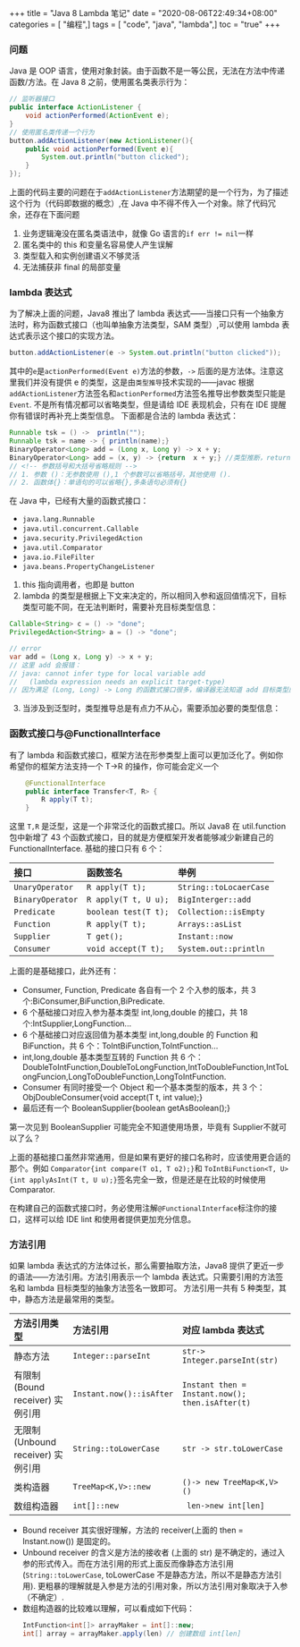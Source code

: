 +++
title = "Java 8 Lambda 笔记"
date = "2020-08-06T22:49:34+08:00"
categories = [ "编程",]
tags = [ "code", "java", "lambda",]
toc = "true"
+++


### 问题
Java 是 OOP 语言，使用对象封装。由于函数不是一等公民，无法在方法中传递函数/方法。在 Java 8 之前，使用匿名类表示行为：
```java
// 监听器接口
public interface ActionListener {
    void actionPerformed(ActionEvent e);
}
// 使用匿名类传递一个行为
button.addActionListener(new ActionListener(){
    public void actionPerformed(Event e){
        System.out.println("button clicked");
    }
});

```
<!--more-->

上面的代码主要的问题在于`addActionListener`方法期望的是一个行为，为了描述这个行为（代码即数据的概念）,在 Java 中不得不传入一个对象。除了代码冗余，还存在下面问题
1. 业务逻辑淹没在匿名类语法中，就像 Go 语言的`if err != nil`一样
2. 匿名类中的 this 和变量名容易使人产生误解
2. 类型载入和实例创建语义不够灵活
3. 无法捕获非 final 的局部变量

### lambda 表达式
为了解决上面的问题，Java8 推出了 lambda 表达式——当接口只有一个抽象方法时，称为函数式接口（也叫单抽象方法类型，SAM 类型）,可以使用 lambda 表达式表示这个接口的实现方法。
```java
button.addActionListener(e -> System.out.println("button clicked"));
```
其中的`e`是`actionPerformed(Event e)`方法的参数，`->` 后面的是方法体。注意这里我们并没有提供 e 的类型，这是由`类型推导`技术实现的——javac 根据`addActionListener`方法签名和`actionPerformed`方法签名推导出参数类型只能是`Event`.
不是所有情况都可以省略类型，但是请给 IDE 表现机会，只有在 IDE 提醒你有错误时再补充上类型信息。
下面都是合法的 lambda 表达式：
```java
Runnable tsk = () ->  println("");
Runnable tsk = name -> { println(name);}
BinaryOperator<Long> add = (Long x, Long y) -> x + y;
BinaryOperator<Long> add = (x, y) -> {return  x + y;} //类型推断，return 和{}是冗余的
// <!-- 参数括号和大括号省略规则 -->
// 1. 参数 ()：无参数使用 (),1 个参数可以省略括号，其他使用 (). 
// 2. 函数体{}：单语句的可以省略{},多条语句必须有{}
```
在 Java 中，已经有大量的函数式接口：
- `java.lang.Runnable`
- `java.util.concurrent.Callable`
- `java.security.PrivilegedAction`
- `java.util.Comparator`
- `java.io.FileFilter`
- `java.beans.PropertyChangeListener`

1. this 指向调用者，也即是 button
2. lambda 的类型是根据上下文来决定的，所以相同入参和返回值情况下，目标类型可能不同，在无法判断时，需要补充目标类型信息：
```java
Callable<String> c = () -> "done";
PrivilegedAction<String> a = () -> "done";

// error
var add = (Long x, Long y) -> x + y;
// 这里 add 会报错：
// java: cannot infer type for local variable add
//   (lambda expression needs an explicit target-type)
// 因为满足 (Long, Long) -> Long 的函数式接口很多，编译器无法知道 add 目标类型应该是什么。
```
3. 当涉及到泛型时，类型推导总是有点力不从心，需要添加必要的类型信息：
         
### 函数式接口与@FunctionalInterface
有了 lambda 和函数式接口，框架方法在形参类型上面可以更加泛化了。例如你希望你的框架方法支持一个 T->R 的操作，你可能会定义一个
```java
    @FunctionalInterface
    public interface Transfer<T, R> {
        R apply(T t);
    }
```
这里 `T,R` 是泛型，这是一个非常泛化的函数式接口。所以 Java8 在 util.function 包中新增了 43 个函数式接口，目的就是方便框架开发者能够减少新建自己的 FunctionalInterface.
基础的接口只有 6 个：
   

   | 接口             | 函数签名             | 举例                   |
   | :--------------- | :------------------- | :--------------------- |
   | `UnaryOperator ` | `R apply(T t);     ` | `String::toLocaerCase` |
   | `BinaryOperator` | `R apply(T t, U u);` | `BigInterger::add    ` |
   | `Predicate     ` | `boolean test(T t);` | `Collection::isEmpty ` |
   | `Function      ` | `R apply(T t);     ` | `Arrays::asList      ` |
   | `Supplier      ` | `T get();          ` | `Instant::now        ` |
   | `Consumer      ` | `void accept(T t); ` | `System.out::println ` |

上面的是基础接口，此外还有：
* Consumer, Function, Predicate 各自有一个 2 个入参的版本，共 3 个:BiConsumer,BiFunction,BiPredicate.
* 6 个基础接口对应入参为基本类型 int,long,double 的接口，共 18 个:IntSupplier,LongFunction...
* 6 个基础接口对应返回值为基本类型 int,long,double 的 Function 和 BiFunction，共 6 个：ToIntBiFunction,ToIntFunction...
* int,long,double 基本类型互转的 Function 共 6 个：DoubleToIntFunction,DoubleToLongFunction,IntToDoubleFunction,IntToLongFuncion,LongToDoubleFunction,LongToIntFunction.
* Consumer 有同时接受一个 Object 和一个基本类型的版本，共 3 个：ObjDoubleConsumer{void accept(T t, int value);}
* 最后还有一个 BooleanSupplier{boolean getAsBoolean();}

第一次见到 BooleanSupplier 可能完全不知道使用场景，毕竟有 Supplier<Boolean>不就可以了么？

上面的基础接口虽然非常通用，但是如果有更好的接口名称时，应该使用更合适的那个。例如 `Comparator{int compare(T o1, T o2);}`和 `ToIntBiFunction<T, U> {int applyAsInt(T t, U u);}`签名完全一致，但是还是在比较的时候使用 Comparator.

在构建自己的函数式接口时，务必使用注解`@FunctionalInterface`标注你的接口，这样可以给 IDE lint 和使用者提供更加充分信息。

### 方法引用
如果 lambda 表达式的方法体过长，那么需要抽取方法，Java8 提供了更近一步的语法——方法引用。方法引用表示一个 lambda 表达式。只需要引用的方法签名和 lambda 目标类型的抽象方法签名一致即可。
方法引用一共有 5 种类型，其中，静态方法是最常用的类型。


| 方法引用类型                     | 方法引用                 | 对应 lambda 表达式                                |
| :------------------------------- | :----------------------- | :---------------------------------------------- |
| 静态方法                         | `Integer::parseInt`      | `str-> Integer.parseInt(str)`                   |
| 有限制 (Bound receiver) 实例引用   | `Instant.now()::isAfter` | `Instant then = Instant.now(); then.isAfter(t)` |
| 无限制 (Unbound receiver) 实例引用 | `String::toLowerCase`    | `str -> str.toLowerCase`                     |
| 类构造器                         | `TreeMap<K,V>::new`      | `()-> new TreeMap<K,V>()`                       |
| 数组构造器                       | `int[]::new`             | ` len->new int[len]`                            |

- Bound receiver 其实很好理解，方法的 receiver(上面的 then = Instant.now()) 是固定的。
- Unbound receiver 的含义是方法的接收者 (上面的 str) 是不确定的，通过入参的形式传入。而在方法引用的形式上面反而像静态方法引用 (`String::toLowerCase`, toLowerCase 不是静态方法，所以不是静态方法引用). 更粗暴的理解就是入参是方法的引用对象，所以方法引用对象取决于入参（不确定）.
- 数组构造器的比较难以理解，可以看成如下代码：
  ```java
  IntFunction<int[]> arrayMaker = int[]::new;
  int[] array = arrayMaker.apply(len) // 创建数组 int[len]
  ```
